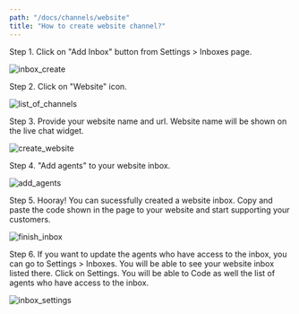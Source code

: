 ```yaml
---
path: "/docs/channels/website"
title: "How to create website channel?"
---
```


Step 1. Click on "Add Inbox" button from Settings > Inboxes page.

![inbox_create](./images/inbox_create.png)

Step 2. Click on "Website" icon.

![list_of_channels](./images/list_of_channels.png)

Step 3. Provide your website name and url. Website name will be shown on the live chat widget.

![create_website](./images/create_website.png)

Step 4. "Add agents" to your website inbox.

![add_agents](./images/add_agents.png)

Step 5. Hooray! You can sucessfully created a website inbox. Copy and paste the code shown in the page to your website and start supporting your customers.

![finish_inbox](./images/finish_inbox.png)

Step 6. If you want to update the agents who have access to the inbox, you can go to Settings > Inboxes. You will be able to see your website inbox listed there. Click on Settings. You will be able to Code as well the list of agents who have access to the inbox.

![inbox_settings](./images/inbox_settings.png)
